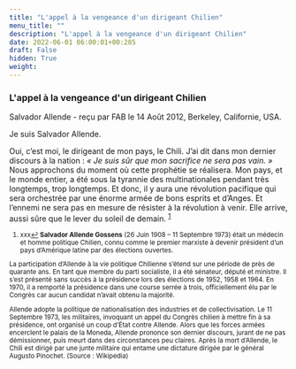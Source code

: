 ```yaml
---
title: "L'appel à la vengeance d'un dirigeant Chilien"
menu_title: ""
description: "L'appel à la vengeance d'un dirigeant Chilien"
date: 2022-06-01 06:00:01+00:285
draft: False
hidden: True
weight:
---
```

### L'appel à la vengeance d'un dirigeant Chilien

Salvador Allende - reçu par FAB le 14 Août 2012, Berkeley, Californie, USA.

Je suis Salvador Allende.

Oui, c’est moi, le dirigeant de mon pays, le Chili. J’ai dit dans mon dernier discours à la nation : *« Je suis sûr que mon sacrifice ne sera pas vain. »* Nous approchons du moment où cette prophétie se réalisera. Mon pays, et le monde entier, a été sous la tyrannie des multinationales pendant très longtemps, trop longtemps. Et donc, il y aura une révolution pacifique qui sera orchestrée par une énorme armée de bons esprits et d’Anges. Et l’ennemi ne sera pas en mesure de résister à la révolution à venir. Elle arrive, aussi sûre que le lever du soleil de demain.
<sup id="a1">[1](#f1)</sup>
<small>
1. <large id="f1"> xxx[↩](#a1)
**Salvador Allende Gossens** (26 Juin 1908 – 11 Septembre 1973) était un médecin et homme politique Chilien, connu comme le premier marxiste à devenir président d’un pays d’Amérique latine par des élections ouvertes.

La participation d’Allende à la vie politique Chilienne s’étend sur une période de près de quarante ans. En tant que membre du parti socialiste, il a été sénateur, député et ministre. Il s’est présenté sans succès à la présidence lors des élections de 1952, 1958 et 1964. En 1970, il a remporté la présidence dans une course serrée à trois, officiellement élu par le Congrès car aucun candidat n’avait obtenu la majorité.

Allende adopte la politique de nationalisation des industries et de collectivisation. Le 11 Septembre 1973, les militaires, invoquant un appel du Congrès chilien à mettre fin à sa présidence, ont organisé un coup d’État contre Allende. Alors que les forces armées encerclent le palais de la Moneda, Allende prononce son dernier discours, jurant de ne pas démissionner, puis meurt dans des circonstances peu claires. Après la mort d’Allende, le Chili est dirigé par une junte militaire qui entame une dictature dirigée par le général Augusto Pinochet. (Source : Wikipedia)
